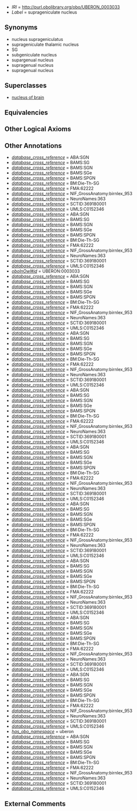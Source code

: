  * *IRI* = http://purl.obolibrary.org/obo/UBERON_0003033
 * *Label* = suprageniculate nucleus

## Synonyms

 * nucleus suprageniculatus
 * suprageniculate thalamic nucleus
 * SG
 * subgeniculate nucleus
 * supargenual nucleus
 * supragenual nucleus
 * supragenual nucleus

## Superclasses

 * [nucleus of brain](../../UBERON/08/UBERON_0002308.md)

## Equivalencies


## Other Logical Axioms


## Other Annotations

 * *[database_cross_reference](../../ef/oboInOwl#hasDbXref.md)* = ABA:SGN
 * *[database_cross_reference](../../ef/oboInOwl#hasDbXref.md)* = BAMS:SG
 * *[database_cross_reference](../../ef/oboInOwl#hasDbXref.md)* = BAMS:SGN
 * *[database_cross_reference](../../ef/oboInOwl#hasDbXref.md)* = BAMS:SGe
 * *[database_cross_reference](../../ef/oboInOwl#hasDbXref.md)* = BAMS:SPGN
 * *[database_cross_reference](../../ef/oboInOwl#hasDbXref.md)* = BM:Die-Th-SG
 * *[database_cross_reference](../../ef/oboInOwl#hasDbXref.md)* = FMA:62222
 * *[database_cross_reference](../../ef/oboInOwl#hasDbXref.md)* = NIF_GrossAnatomy:birnlex_953
 * *[database_cross_reference](../../ef/oboInOwl#hasDbXref.md)* = NeuroNames:363
 * *[database_cross_reference](../../ef/oboInOwl#hasDbXref.md)* = SCTID:369180001
 * *[database_cross_reference](../../ef/oboInOwl#hasDbXref.md)* = UMLS:C0152346
 * *[database_cross_reference](../../ef/oboInOwl#hasDbXref.md)* = ABA:SGN
 * *[database_cross_reference](../../ef/oboInOwl#hasDbXref.md)* = BAMS:SG
 * *[database_cross_reference](../../ef/oboInOwl#hasDbXref.md)* = BAMS:SGN
 * *[database_cross_reference](../../ef/oboInOwl#hasDbXref.md)* = BAMS:SGe
 * *[database_cross_reference](../../ef/oboInOwl#hasDbXref.md)* = BAMS:SPGN
 * *[database_cross_reference](../../ef/oboInOwl#hasDbXref.md)* = BM:Die-Th-SG
 * *[database_cross_reference](../../ef/oboInOwl#hasDbXref.md)* = FMA:62222
 * *[database_cross_reference](../../ef/oboInOwl#hasDbXref.md)* = NIF_GrossAnatomy:birnlex_953
 * *[database_cross_reference](../../ef/oboInOwl#hasDbXref.md)* = NeuroNames:363
 * *[database_cross_reference](../../ef/oboInOwl#hasDbXref.md)* = SCTID:369180001
 * *[database_cross_reference](../../ef/oboInOwl#hasDbXref.md)* = UMLS:C0152346
 * *[oboInOwl#id](../../id/oboInOwl#id.md)* = UBERON:0003033
 * *[database_cross_reference](../../ef/oboInOwl#hasDbXref.md)* = ABA:SGN
 * *[database_cross_reference](../../ef/oboInOwl#hasDbXref.md)* = BAMS:SG
 * *[database_cross_reference](../../ef/oboInOwl#hasDbXref.md)* = BAMS:SGN
 * *[database_cross_reference](../../ef/oboInOwl#hasDbXref.md)* = BAMS:SGe
 * *[database_cross_reference](../../ef/oboInOwl#hasDbXref.md)* = BAMS:SPGN
 * *[database_cross_reference](../../ef/oboInOwl#hasDbXref.md)* = BM:Die-Th-SG
 * *[database_cross_reference](../../ef/oboInOwl#hasDbXref.md)* = FMA:62222
 * *[database_cross_reference](../../ef/oboInOwl#hasDbXref.md)* = NIF_GrossAnatomy:birnlex_953
 * *[database_cross_reference](../../ef/oboInOwl#hasDbXref.md)* = NeuroNames:363
 * *[database_cross_reference](../../ef/oboInOwl#hasDbXref.md)* = SCTID:369180001
 * *[database_cross_reference](../../ef/oboInOwl#hasDbXref.md)* = UMLS:C0152346
 * *[database_cross_reference](../../ef/oboInOwl#hasDbXref.md)* = ABA:SGN
 * *[database_cross_reference](../../ef/oboInOwl#hasDbXref.md)* = BAMS:SG
 * *[database_cross_reference](../../ef/oboInOwl#hasDbXref.md)* = BAMS:SGN
 * *[database_cross_reference](../../ef/oboInOwl#hasDbXref.md)* = BAMS:SGe
 * *[database_cross_reference](../../ef/oboInOwl#hasDbXref.md)* = BAMS:SPGN
 * *[database_cross_reference](../../ef/oboInOwl#hasDbXref.md)* = BM:Die-Th-SG
 * *[database_cross_reference](../../ef/oboInOwl#hasDbXref.md)* = FMA:62222
 * *[database_cross_reference](../../ef/oboInOwl#hasDbXref.md)* = NIF_GrossAnatomy:birnlex_953
 * *[database_cross_reference](../../ef/oboInOwl#hasDbXref.md)* = NeuroNames:363
 * *[database_cross_reference](../../ef/oboInOwl#hasDbXref.md)* = SCTID:369180001
 * *[database_cross_reference](../../ef/oboInOwl#hasDbXref.md)* = UMLS:C0152346
 * *[database_cross_reference](../../ef/oboInOwl#hasDbXref.md)* = ABA:SGN
 * *[database_cross_reference](../../ef/oboInOwl#hasDbXref.md)* = BAMS:SG
 * *[database_cross_reference](../../ef/oboInOwl#hasDbXref.md)* = BAMS:SGN
 * *[database_cross_reference](../../ef/oboInOwl#hasDbXref.md)* = BAMS:SGe
 * *[database_cross_reference](../../ef/oboInOwl#hasDbXref.md)* = BAMS:SPGN
 * *[database_cross_reference](../../ef/oboInOwl#hasDbXref.md)* = BM:Die-Th-SG
 * *[database_cross_reference](../../ef/oboInOwl#hasDbXref.md)* = FMA:62222
 * *[database_cross_reference](../../ef/oboInOwl#hasDbXref.md)* = NIF_GrossAnatomy:birnlex_953
 * *[database_cross_reference](../../ef/oboInOwl#hasDbXref.md)* = NeuroNames:363
 * *[database_cross_reference](../../ef/oboInOwl#hasDbXref.md)* = SCTID:369180001
 * *[database_cross_reference](../../ef/oboInOwl#hasDbXref.md)* = UMLS:C0152346
 * *[database_cross_reference](../../ef/oboInOwl#hasDbXref.md)* = ABA:SGN
 * *[database_cross_reference](../../ef/oboInOwl#hasDbXref.md)* = BAMS:SG
 * *[database_cross_reference](../../ef/oboInOwl#hasDbXref.md)* = BAMS:SGN
 * *[database_cross_reference](../../ef/oboInOwl#hasDbXref.md)* = BAMS:SGe
 * *[database_cross_reference](../../ef/oboInOwl#hasDbXref.md)* = BAMS:SPGN
 * *[database_cross_reference](../../ef/oboInOwl#hasDbXref.md)* = BM:Die-Th-SG
 * *[database_cross_reference](../../ef/oboInOwl#hasDbXref.md)* = FMA:62222
 * *[database_cross_reference](../../ef/oboInOwl#hasDbXref.md)* = NIF_GrossAnatomy:birnlex_953
 * *[database_cross_reference](../../ef/oboInOwl#hasDbXref.md)* = NeuroNames:363
 * *[database_cross_reference](../../ef/oboInOwl#hasDbXref.md)* = SCTID:369180001
 * *[database_cross_reference](../../ef/oboInOwl#hasDbXref.md)* = UMLS:C0152346
 * *[database_cross_reference](../../ef/oboInOwl#hasDbXref.md)* = ABA:SGN
 * *[database_cross_reference](../../ef/oboInOwl#hasDbXref.md)* = BAMS:SG
 * *[database_cross_reference](../../ef/oboInOwl#hasDbXref.md)* = BAMS:SGN
 * *[database_cross_reference](../../ef/oboInOwl#hasDbXref.md)* = BAMS:SGe
 * *[database_cross_reference](../../ef/oboInOwl#hasDbXref.md)* = BAMS:SPGN
 * *[database_cross_reference](../../ef/oboInOwl#hasDbXref.md)* = BM:Die-Th-SG
 * *[database_cross_reference](../../ef/oboInOwl#hasDbXref.md)* = FMA:62222
 * *[database_cross_reference](../../ef/oboInOwl#hasDbXref.md)* = NIF_GrossAnatomy:birnlex_953
 * *[database_cross_reference](../../ef/oboInOwl#hasDbXref.md)* = NeuroNames:363
 * *[database_cross_reference](../../ef/oboInOwl#hasDbXref.md)* = SCTID:369180001
 * *[database_cross_reference](../../ef/oboInOwl#hasDbXref.md)* = UMLS:C0152346
 * *[database_cross_reference](../../ef/oboInOwl#hasDbXref.md)* = ABA:SGN
 * *[database_cross_reference](../../ef/oboInOwl#hasDbXref.md)* = BAMS:SG
 * *[database_cross_reference](../../ef/oboInOwl#hasDbXref.md)* = BAMS:SGN
 * *[database_cross_reference](../../ef/oboInOwl#hasDbXref.md)* = BAMS:SGe
 * *[database_cross_reference](../../ef/oboInOwl#hasDbXref.md)* = BAMS:SPGN
 * *[database_cross_reference](../../ef/oboInOwl#hasDbXref.md)* = BM:Die-Th-SG
 * *[database_cross_reference](../../ef/oboInOwl#hasDbXref.md)* = FMA:62222
 * *[database_cross_reference](../../ef/oboInOwl#hasDbXref.md)* = NIF_GrossAnatomy:birnlex_953
 * *[database_cross_reference](../../ef/oboInOwl#hasDbXref.md)* = NeuroNames:363
 * *[database_cross_reference](../../ef/oboInOwl#hasDbXref.md)* = SCTID:369180001
 * *[database_cross_reference](../../ef/oboInOwl#hasDbXref.md)* = UMLS:C0152346
 * *[database_cross_reference](../../ef/oboInOwl#hasDbXref.md)* = ABA:SGN
 * *[database_cross_reference](../../ef/oboInOwl#hasDbXref.md)* = BAMS:SG
 * *[database_cross_reference](../../ef/oboInOwl#hasDbXref.md)* = BAMS:SGN
 * *[database_cross_reference](../../ef/oboInOwl#hasDbXref.md)* = BAMS:SGe
 * *[database_cross_reference](../../ef/oboInOwl#hasDbXref.md)* = BAMS:SPGN
 * *[database_cross_reference](../../ef/oboInOwl#hasDbXref.md)* = BM:Die-Th-SG
 * *[database_cross_reference](../../ef/oboInOwl#hasDbXref.md)* = FMA:62222
 * *[database_cross_reference](../../ef/oboInOwl#hasDbXref.md)* = NIF_GrossAnatomy:birnlex_953
 * *[database_cross_reference](../../ef/oboInOwl#hasDbXref.md)* = NeuroNames:363
 * *[database_cross_reference](../../ef/oboInOwl#hasDbXref.md)* = SCTID:369180001
 * *[database_cross_reference](../../ef/oboInOwl#hasDbXref.md)* = UMLS:C0152346
 * *[database_cross_reference](../../ef/oboInOwl#hasDbXref.md)* = ABA:SGN
 * *[database_cross_reference](../../ef/oboInOwl#hasDbXref.md)* = BAMS:SG
 * *[database_cross_reference](../../ef/oboInOwl#hasDbXref.md)* = BAMS:SGN
 * *[database_cross_reference](../../ef/oboInOwl#hasDbXref.md)* = BAMS:SGe
 * *[database_cross_reference](../../ef/oboInOwl#hasDbXref.md)* = BAMS:SPGN
 * *[database_cross_reference](../../ef/oboInOwl#hasDbXref.md)* = BM:Die-Th-SG
 * *[database_cross_reference](../../ef/oboInOwl#hasDbXref.md)* = FMA:62222
 * *[database_cross_reference](../../ef/oboInOwl#hasDbXref.md)* = NIF_GrossAnatomy:birnlex_953
 * *[database_cross_reference](../../ef/oboInOwl#hasDbXref.md)* = NeuroNames:363
 * *[database_cross_reference](../../ef/oboInOwl#hasDbXref.md)* = SCTID:369180001
 * *[database_cross_reference](../../ef/oboInOwl#hasDbXref.md)* = UMLS:C0152346
 * *[has_obo_namespace](../../ce/oboInOwl#hasOBONamespace.md)* = uberon
 * *[database_cross_reference](../../ef/oboInOwl#hasDbXref.md)* = ABA:SGN
 * *[database_cross_reference](../../ef/oboInOwl#hasDbXref.md)* = BAMS:SG
 * *[database_cross_reference](../../ef/oboInOwl#hasDbXref.md)* = BAMS:SGN
 * *[database_cross_reference](../../ef/oboInOwl#hasDbXref.md)* = BAMS:SGe
 * *[database_cross_reference](../../ef/oboInOwl#hasDbXref.md)* = BAMS:SPGN
 * *[database_cross_reference](../../ef/oboInOwl#hasDbXref.md)* = BM:Die-Th-SG
 * *[database_cross_reference](../../ef/oboInOwl#hasDbXref.md)* = FMA:62222
 * *[database_cross_reference](../../ef/oboInOwl#hasDbXref.md)* = NIF_GrossAnatomy:birnlex_953
 * *[database_cross_reference](../../ef/oboInOwl#hasDbXref.md)* = NeuroNames:363
 * *[database_cross_reference](../../ef/oboInOwl#hasDbXref.md)* = SCTID:369180001
 * *[database_cross_reference](../../ef/oboInOwl#hasDbXref.md)* = UMLS:C0152346

## External Comments


